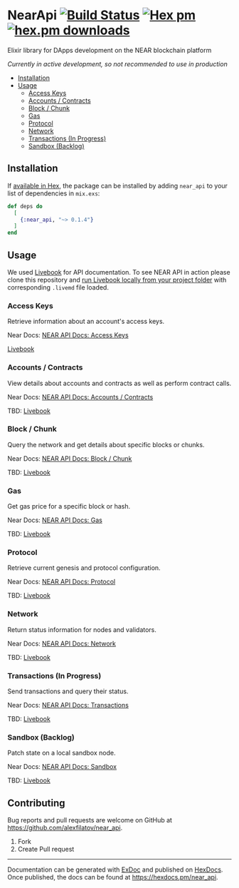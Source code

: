 # NearApi [![Build Status](https://github.com/alexfilatov/near_api/workflows/CI/badge.svg?branch=main)](https://github.com/alexfilatov/near_api/actions?query=workflow%3ACI) [![Hex pm](https://img.shields.io/hexpm/v/near_api.svg?style=flat)](https://hex.pm/packages/near_api) [![hex.pm downloads](https://img.shields.io/hexpm/dt/near_api.svg?style=flat)](https://hex.pm/packages/near_api)

Elixir library for DApps development on the NEAR blockchain platform

*Currently in active development, so not recommended to use in
production*

-   [Installation](#installation)
-   [Usage](#usage)
    -   [Access Keys](#access-keys)
    -   [Accounts / Contracts](#accounts--contracts)
    -   [Block / Chunk](#block--chunk)
    -   [Gas](#gas)
    -   [Protocol](#protocol)
    -   [Network](#network)
    -   [Transactions (In Progress)](#transactions-in-progress)
    -   [Sandbox (Backlog)](#sandbox-backlog)
    
## Installation

If [available in Hex](https://hex.pm/docs/publish), the package can be
installed by adding `near_api` to your list of dependencies in
`mix.exs`:

``` elixir
def deps do
  [
    {:near_api, "~> 0.1.4"}
  ]
end
```

## Usage

We used [Livebook](https://github.com/livebook-dev/livebook) for API documentation.
To see NEAR API in action please clone this repository and [run Livebook locally from your project folder](https://github.com/livebook-dev/livebook#escript) with corresponding `.livemd` file loaded. 

### Access Keys

Retrieve information about an account's access keys.

Near Docs: <a target="_blank" href="https://docs.near.org/docs/api/rpc/access-keys">NEAR API Docs: Access Keys</a>

[Livebook](https://github.com/alexfilatov/near_api/blob/main/notebooks/near_api_access_keys.livemd)

### Accounts / Contracts

View details about accounts and contracts as well as perform contract
calls.

Near Docs: <a target="_blank" href="https://docs.near.org/docs/api/rpc/contracts">NEAR API Docs: Accounts / Contracts</a>

TBD: [Livebook](#)

### Block / Chunk 

Query the network and get details about specific blocks or chunks.

Near Docs: <a target="_blank" href="https://docs.near.org/docs/api/rpc/block-chunk">NEAR API Docs: Block / Chunk</a>

TBD: [Livebook](#)

### Gas  

Get gas price for a specific block or hash.

Near Docs: <a target="_blank" href="https://docs.near.org/docs/api/rpc/gas">NEAR API Docs: Gas</a>

TBD: [Livebook](#)

### Protocol

Retrieve current genesis and protocol configuration.

Near Docs: <a target="_blank" href="https://docs.near.org/docs/api/rpc/protocol">NEAR API Docs: Protocol</a>

TBD: [Livebook](#)

### Network

Return status information for nodes and validators.

Near Docs: <a target="_blank" href="https://docs.near.org/docs/api/rpc/network">NEAR API Docs: Network</a>

TBD: [Livebook](#)

### Transactions (In Progress)

Send transactions and query their status.

Near Docs: <a target="_blank" href="https://docs.near.org/docs/api/rpc/transactions">NEAR API Docs: Transactions</a>

TBD: [Livebook](#)

### Sandbox (Backlog)

Patch state on a local sandbox node.

Near Docs: <a target="_blank" href="https://docs.near.org/docs/api/rpc/sandbox">NEAR API Docs: Sandbox</a>

TBD: [Livebook](#)


## Contributing

Bug reports and pull requests are welcome on GitHub at https://github.com/alexfilatov/near_api.

1. Fork
2. Create Pull request

---

Documentation can be generated with [ExDoc](https://github.com/elixir-lang/ex_doc) and published on [HexDocs](https://hexdocs.pm). Once published, the docs can be found at <https://hexdocs.pm/near_api>.
